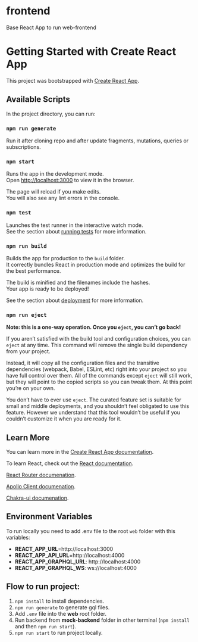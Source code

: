 # frontend
Base React App to run web-frontend 

# Getting Started with Create React App

This project was bootstrapped with [Create React App](https://github.com/facebook/create-react-app).

## Available Scripts

In the project directory, you can run:

### `npm run generate`

Run it after cloning repo and after update fragments, mutations, queries or subscriptions.

### `npm start`

Runs the app in the development mode.\
Open [http://localhost:3000](http://localhost:3000) to view it in the browser.

The page will reload if you make edits.\
You will also see any lint errors in the console.

### `npm test`

Launches the test runner in the interactive watch mode.\
See the section about [running tests](https://facebook.github.io/create-react-app/docs/running-tests) for more information.

### `npm run build`

Builds the app for production to the `build` folder.\
It correctly bundles React in production mode and optimizes the build for the best performance.

The build is minified and the filenames include the hashes.\
Your app is ready to be deployed!

See the section about [deployment](https://facebook.github.io/create-react-app/docs/deployment) for more information.

### `npm run eject`

**Note: this is a one-way operation. Once you `eject`, you can’t go back!**

If you aren’t satisfied with the build tool and configuration choices, you can `eject` at any time. This command will remove the single build dependency from your project.

Instead, it will copy all the configuration files and the transitive dependencies (webpack, Babel, ESLint, etc) right into your project so you have full control over them. All of the commands except `eject` will still work, but they will point to the copied scripts so you can tweak them. At this point you’re on your own.

You don’t have to ever use `eject`. The curated feature set is suitable for small and middle deployments, and you shouldn’t feel obligated to use this feature. However we understand that this tool wouldn’t be useful if you couldn’t customize it when you are ready for it.

## Learn More

You can learn more in the [Create React App documentation](https://facebook.github.io/create-react-app/docs/getting-started).

To learn React, check out the [React documentation](https://reactjs.org/).

[React Router documenation](https://reactrouter.com/en/v6.3.0/getting-started/overview).

[Apollo Client documenation](https://www.apollographql.com/docs/react).

[Chakra-ui documenation](https://chakra-ui.com/docs/components).

## Environment Variables

To run locally you need to add .env file to the root `web` folder with this variables:

- **REACT_APP_URL**=http://localhost:3000
- **REACT_APP_API_URL**=http://localhost:4000
- **REACT_APP_GRAPHQL_URL**: http://localhost:4000
- **REACT_APP_GRAPHQL_WS**: ws://localhost:4000

## Flow to run project:
1. `npm install` to install dependencies.
2. `npm run generate` to generate gql files.
3. Add `.env` file into the **web** root folder.
4. Run backend from **mock-backend** folder in other terminal (`npm install` and then `npm run start`).
5. `npm run start` to run project locally.
